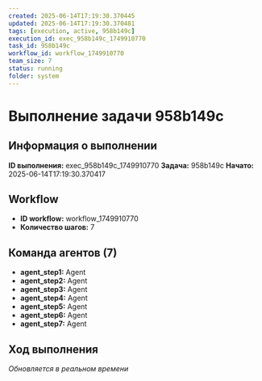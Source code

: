 ```yaml
---
created: 2025-06-14T17:19:30.370445
updated: 2025-06-14T17:19:30.370481
tags: [execution, active, 958b149c]
execution_id: exec_958b149c_1749910770
task_id: 958b149c
workflow_id: workflow_1749910770
team_size: 7
status: running
folder: system
---
```


# Выполнение задачи 958b149c

## Информация о выполнении

**ID выполнения:** exec_958b149c_1749910770
**Задача:** 958b149c
**Начато:** 2025-06-14T17:19:30.370417

## Workflow
- **ID workflow:** workflow_1749910770
- **Количество шагов:** 7

## Команда агентов (7)
- **agent_step1:** Agent
- **agent_step2:** Agent
- **agent_step3:** Agent
- **agent_step4:** Agent
- **agent_step5:** Agent
- **agent_step6:** Agent
- **agent_step7:** Agent

## Ход выполнения
*Обновляется в реальном времени*

